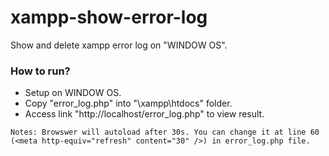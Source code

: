 # xampp-show-error-log
Show and delete xampp error log on "WINDOW OS".

### How to run?
- Setup on WINDOW OS.
- Copy "error_log.php" into "\xampp\htdocs\" folder.
- Access link "http://localhost/error_log.php" to view result.

```
Notes: Browswer will autoload after 30s. You can change it at line 60 (<meta http-equiv="refresh" content="30" />) in error_log.php file. 
```
